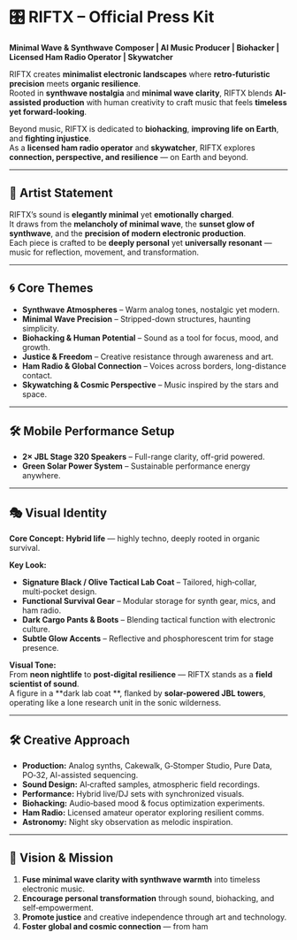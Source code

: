 # 🎛 RIFTX – Official Press Kit

**Minimal Wave & Synthwave Composer | AI Music Producer | Biohacker | Licensed Ham Radio Operator | Skywatcher**  

RIFTX creates **minimalist electronic landscapes** where **retro‑futuristic precision** meets **organic resilience**.  
Rooted in **synthwave nostalgia** and **minimal wave clarity**, RIFTX blends **AI-assisted production** with human creativity to craft music that feels **timeless yet forward-looking**.  

Beyond music, RIFTX is dedicated to **biohacking**, **improving life on Earth**, and **fighting injustice**.  
As a **licensed ham radio operator** and **skywatcher**, RIFTX explores **connection, perspective, and resilience** — on Earth and beyond.  

---

## 🎵 Artist Statement
RIFTX’s sound is **elegantly minimal** yet **emotionally charged**.  
It draws from the **melancholy of minimal wave**, the **sunset glow of synthwave**, and the **precision of modern electronic production**.  
Each piece is crafted to be **deeply personal** yet **universally resonant** — music for reflection, movement, and transformation.  

---

## 🌀 Core Themes
- **Synthwave Atmospheres** – Warm analog tones, nostalgic yet modern.  
- **Minimal Wave Precision** – Stripped-down structures, haunting simplicity.  
- **Biohacking & Human Potential** – Sound as a tool for focus, mood, and growth.  
- **Justice & Freedom** – Creative resistance through awareness and art.  
- **Ham Radio & Global Connection** – Voices across borders, long-distance contact.  
- **Skywatching & Cosmic Perspective** – Music inspired by the stars and space.  

---

## 🛠 Mobile Performance Setup
- **2× JBL Stage 320 Speakers** – Full-range clarity, off-grid powered.  
- **Green Solar Power System** – Sustainable performance energy anywhere.  

---

## 🎭 Visual Identity
**Core Concept:** **Hybrid life** — highly techno, deeply rooted in organic survival.  

**Key Look:**
- **Signature Black / Olive Tactical Lab Coat** – Tailored, high‑collar, multi‑pocket design.  
- **Functional Survival Gear** – Modular storage for synth gear, mics, and ham radio.   
- **Dark Cargo Pants & Boots** – Blending tactical function with electronic culture.  
- **Subtle Glow Accents** – Reflective and phosphorescent trim for stage presence.  

**Visual Tone:**  
From **neon nightlife** to **post-digital resilience** — RIFTX stands as a **field scientist of sound**.  
A figure in a **dark lab coat **, flanked by **solar-powered JBL towers**, operating like a lone research unit in the sonic wilderness.  

---

## 🛠 Creative Approach
- **Production:** Analog synths, Cakewalk, G‑Stomper Studio, Pure Data, PO‑32, AI-assisted sequencing.  
- **Sound Design:** AI‑crafted samples, atmospheric field recordings.  
- **Performance:** Hybrid live/DJ sets with synchronized visuals.  
- **Biohacking:** Audio‑based mood & focus optimization experiments.  
- **Ham Radio:** Licensed amateur operator exploring resilient comms.  
- **Astronomy:** Night sky observation as melodic inspiration.  

---

## 🎯 Vision & Mission
1. **Fuse minimal wave clarity with synthwave warmth** into timeless electronic music.  
2. **Encourage personal transformation** through sound, biohacking, and self‑empowerment.  
3. **Promote justice** and creative independence through art and technology.  
4. **Foster global and cosmic connection** — from ham
